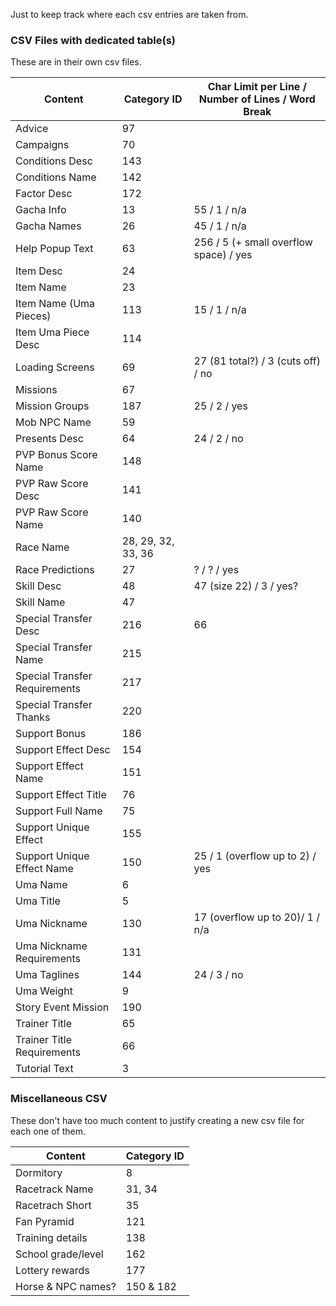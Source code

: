 Just to keep track where each csv entries are taken from.

### CSV Files with dedicated table(s)
These are in their own csv files.

| Content                          | Category ID        | Char Limit per Line / Number of Lines / Word Break |
| -------------------------------- | ------------------ | -------------------------------------------------- |
| Advice                           | 97                 |
| Campaigns                        | 70                 |
| Conditions Desc                  | 143                |
| Conditions Name                  | 142                |
| Factor Desc                      | 172                |
| Gacha Info                       | 13                 | 55 / 1 / n/a
| Gacha Names                      | 26                 | 45 / 1 / n/a
| Help Popup Text                  | 63                 | 256 / 5 (+ small overflow space) / yes
| Item Desc                        | 24                 |
| Item Name                        | 23                 |
| Item Name (Uma Pieces)           | 113                | 15 / 1 / n/a
| Item Uma Piece Desc              | 114                |
| Loading Screens                  | 69                 | 27 (81 total?) / 3 (cuts off) / no
| Missions                         | 67                 |
| Mission Groups                   | 187                | 25 / 2 / yes
| Mob NPC Name                     | 59                 |
| Presents Desc                    | 64                 | 24 / 2 / no
| PVP Bonus Score Name             | 148                |
| PVP Raw Score Desc               | 141                |
| PVP Raw Score Name               | 140                |
| Race Name                        | 28, 29, 32, 33, 36 |
| Race Predictions                 | 27                 | ? / ? / yes
| Skill Desc                       | 48                 | 47 (size 22) / 3 / yes?
| Skill Name                       | 47                 |
| Special Transfer Desc            | 216                | 66
| Special Transfer Name            | 215                |
| Special Transfer Requirements    | 217                |
| Special Transfer Thanks          | 220                |
| Support Bonus                    | 186                |
| Support Effect Desc              | 154                |
| Support Effect Name              | 151                |
| Support Effect Title             | 76                 |
| Support Full Name                | 75                 |
| Support Unique Effect            | 155                |
| Support Unique Effect Name       | 150                | 25 / 1 (overflow up to 2) / yes
| Uma Name                         | 6                  |
| Uma Title                        | 5                  |
| Uma Nickname                     | 130                | 17 (overflow up to 20)/ 1 / n/a
| Uma Nickname Requirements        | 131                |
| Uma Taglines                     | 144                | 24 / 3 / no
| Uma Weight                       | 9                  |
| Story Event Mission              | 190                |
| Trainer Title                    | 65                 |
| Trainer Title Requirements       | 66                 |
| Tutorial Text                    | 3                  |

### Miscellaneous CSV
These don't have too much content to justify creating a new csv file for each one of them.

| Content            | Category ID        |
| ------------------ | ------------------ |
| Dormitory          | 8                  |
| Racetrack Name     | 31, 34             |
| Racetrach Short    | 35                 |
| Fan Pyramid        | 121                |
| Training details   | 138                |
| School grade/level | 162                |
| Lottery rewards    | 177                |
| Horse & NPC names? | 150 & 182          |

